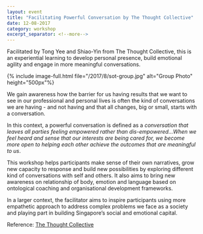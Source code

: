 ```yaml
---
layout: event
title: "Facilitating Powerful Conversation by The Thought Collective"
date: 12-08-2017
category: workshop
excerpt_separator: <!--more-->
---
```

Facilitated by Tong Yee and Shiao-Yin from The Thought Collective, this is an experiential learning to develop personal presence, build emotional agility and engage in more meaningful conversations. 

<!--more-->
{% include image-full.html file="/2017/8/sot-group.jpg" alt="Group Photo" height="500px"%}

We gain awareness how the barrier for us having results that we want to see in our professional and personal lives is often the kind of conversations we are having - and not having and that all changes, big or small, starts with a conversation. 

In this context, a powerful conversation is defined as a _conversation that leaves all parties feeling empowered rather than dis-empowered...When we feel heard and sense that our interests are being cared for, we become more open to helping each other achieve the outcomes that are meaningful to us_.

This workshop helps participants make sense of their own narratives, grow new capacity to response and build new possibilities by exploring different kind of conversations with self and others. It also aims to bring new awareness on relationship of body, emotion and language based on ontological coaching and organisational development frameworks. 

In a larger context, the facilitator aims to inspire participants using more empathetic approach to address complex problems we face as a society and playing part in building Singapore’s social and emotional capital. 

Reference: [The Thought Collective](https://thethoughtcollective.arlo.co/w/courses/1-facilitating-powerful-conversations-level-1)
